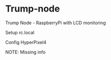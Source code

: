 # Trump-node
Trump Node - RaspberryPi with LCD monitoring

Setup rc.local

Config HyperPixel4


NOTE: Missing info
